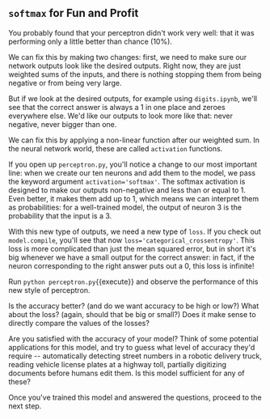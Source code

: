 ## `softmax` for Fun and Profit

You probably found that your perceptron didn't work very well:
that it was performing only a little better than chance (10%).

We can fix this by making two changes:
first, we need to make sure our network outputs look
like the desired outputs.
Right now, they are just weighted sums of the inputs,
and there is nothing stopping them from being negative or from being very large.

But if we look at the desired outputs,
for example using `digits.ipynb`,
we'll see that the correct answer is always a 1 in one place
and zeroes everywhere else.
We'd like our outputs to look more like that:
never negative, never bigger than one.

We can fix this by applying a non-linear function after our weighted sum.
In the neural network world, these are called `activation` functions.

If you open up `perceptron.py`,
you'll notice a change to our most important line:
when we create our ten neurons and add them to the model,
we pass the keyword argument `activation='softmax'`.
The softmax activation is designed to make our outputs
non-negative and less than or equal to 1.
Even better, it makes them add up to 1,
which means we can interpret them as probabilities:
for a well-trained model,
the output of neuron 3 is the probability that the input is a 3.

With this new type of outputs, we need a new type of `loss`.
If you check out `model.compile`, you'll see that now `loss='categorical_crossentropy'`.
This loss is more complicated than just the mean squared error,
but in short it's big whenever we have a small output for the correct answer:
in fact, if the neuron corresponding to the right answer puts out a 0,
this loss is infinite!

Run
`python perceptron.py`{{execute}}
and observe the performance of this new style of perceptron.

Is the accuracy better? (and do we want accuracy to be high or low?)
What about the loss? (again, should that be big or small?)
Does it make sense to directly compare the values of the losses?

Are you satisfied with the accuracy of your model?
Think of some potential applications for this model,
and try to guess what level of accuracy they'd require --
automatically detecting street numbers in a robotic delivery truck,
reading vehicle license plates at a highway toll,
partially digitizing documents before humans edit them.
Is this model sufficient for any of these?

Once you've trained this model and answered the questions,
proceed to the next step.
